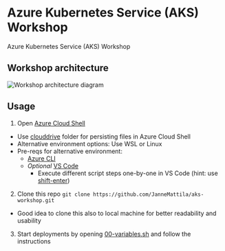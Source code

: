 # Azure Kubernetes Service (AKS) Workshop

Azure Kubernetes Service (AKS) Workshop

## Workshop architecture

![Workshop architecture diagram](https://user-images.githubusercontent.com/2357647/163179908-3ca8e7b0-16ab-405e-bbcf-8b1342129b37.png)

## Usage

1. Open [Azure Cloud Shell](https://shell.azure.com/)
  - Use [clouddrive](https://docs.microsoft.com/en-us/azure/cloud-shell/persisting-shell-storage) folder
    for persisting files in Azure Cloud Shell
  - Alternative environment options: Use WSL or Linux
  - Pre-reqs for alternative environment: 
    - [Azure CLI](https://docs.microsoft.com/en-us/cli/azure/install-azure-cli-linux?pivots=apt)
    - *Optional* [VS Code](https://code.visualstudio.com/)
      - Execute different script steps one-by-one in VS Code (hint: use [shift-enter](https://github.com/JanneMattila/some-questions-and-some-answers/blob/master/q%26a/vs_code.md#automation-tip-shift-enter))
2. Clone this repo `git clone https://github.com/JanneMattila/aks-workshop.git`
  - Good idea to clone this also to local machine for better readability and usability
3. Start deployments by opening [00-variables.sh](./00-variables.sh) and follow the instructions
